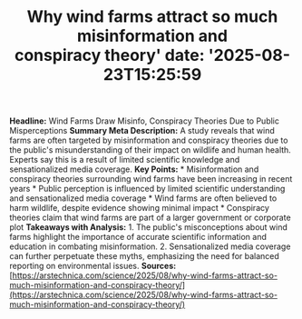 ﻿---
title: "Why wind farms attract so much misinformation and conspiracy theory'
date: '2025-08-23T15:25:59"
category: "Markets"
summary: ""
slug: "why wind farms attract so much misinformation and conspiracy"
source_urls:
  - "https://arstechnica.com/science/2025/08/why-wind-farms-attract-so-much-misinformation-and-conspiracy-theory/"
seo:
  title: "Why wind farms attract so much misinformation and conspiracy theory | Hash n Hedge'
  description: '"
  keywords: ["news", "markets", "brief"]
---
**Headline:** Wind Farms Draw Misinfo, Conspiracy Theories Due to Public Misperceptions  **Summary Meta Description:** A study reveals that wind farms are often targeted by misinformation and conspiracy theories due to the public's misunderstanding of their impact on wildlife and human health. Experts say this is a result of limited scientific knowledge and sensationalized media coverage.  **Key Points:**  * Misinformation and conspiracy theories surrounding wind farms have been increasing in recent years * Public perception is influenced by limited scientific understanding and sensationalized media coverage * Wind farms are often believed to harm wildlife, despite evidence showing minimal impact * Conspiracy theories claim that wind farms are part of a larger government or corporate plot  **Takeaways with Analysis:**  1. The public's misconceptions about wind farms highlight the importance of accurate scientific information and education in combating misinformation. 2. Sensationalized media coverage can further perpetuate these myths, emphasizing the need for balanced reporting on environmental issues.  **Sources:** [https://arstechnica.com/science/2025/08/why-wind-farms-attract-so-much-misinformation-and-conspiracy-theory/](https://arstechnica.com/science/2025/08/why-wind-farms-attract-so-much-misinformation-and-conspiracy-theory/) 
